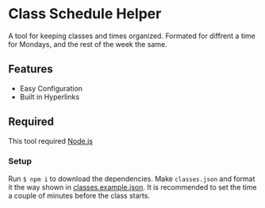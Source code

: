 # Class Schedule Helper

A tool for keeping classes and times organized. Formated for diffrent a time for Mondays, and the rest of the week the same.

## Features

- Easy Configuration
- Built in Hyperlinks

## Required

This tool required [Node.js][njs]

### Setup

Run `$ npm i` to download the dependencies.
Make `classes.json` and format it the way shown in [classes.example.json][example].
It is recommended to set the time a couple of minutes before the class starts.

[njs]: https://nodejs.org/en/
[example]: https://github.com/KK964/Class-Schedule-Helper/blob/main/classes.example.json
